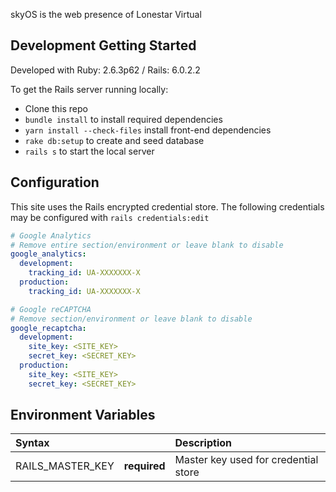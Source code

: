 skyOS is the web presence of Lonestar Virtual

## Development Getting Started

Developed with Ruby: 2.6.3p62 / Rails: 6.0.2.2

To get the Rails server running locally:

* Clone this repo
* `bundle install` to install required dependencies
* `yarn install --check-files` install front-end dependencies
* `rake db:setup` to create and seed database
* `rails s` to start the local server

## Configuration

This site uses the Rails encrypted credential store. The following
credentials may be configured with `rails credentials:edit`

```yaml
# Google Analytics
# Remove entire section/environment or leave blank to disable
google_analytics:
  development:
    tracking_id: UA-XXXXXXX-X
  production:
    tracking_id: UA-XXXXXXX-X

# Google reCAPTCHA
# Remove section/environment or leave blank to disable
google_recaptcha:
  development:
    site_key: <SITE_KEY>
    secret_key: <SECRET_KEY>
  production:
    site_key: <SITE_KEY> 
    secret_key: <SECRET_KEY>
```

## Environment Variables

| Syntax                |             | Description                          |
| :---                  |   :----:    | :-----------                         |
| RAILS_MASTER_KEY      |**required** | Master key used for credential store |
